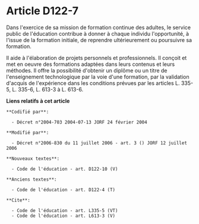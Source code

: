 # Article D122-7

Dans l'exercice de sa mission de formation continue des adultes, le service public de l'éducation contribue à donner à chaque
individu l'opportunité, à l'issue de la formation initiale, de reprendre ultérieurement ou poursuivre sa formation. 

Il aide à l'élaboration de projets personnels et professionnels. Il conçoit et met en oeuvre des formations adaptées dans
leurs contenus et leurs méthodes. Il offre la possibilité d'obtenir un diplôme ou un titre de l'enseignement technologique
par la voie d'une formation, par la validation d'acquis de l'expérience dans les conditions prévues par les articles L.
335-5, L. 335-6, L. 613-3 à L. 613-6.

**Liens relatifs à cet article**

	**Codifié par**:

	  - Décret n°2004-703 2004-07-13 JORF 24 février 2004

	**Modifié par**:

	  - Décret n°2006-830 du 11 juillet 2006 - art. 3 () JORF 12 juillet 2006

	**Nouveaux textes**:

	  - Code de l'éducation - art. D122-10 (V)

	**Anciens textes**:

	  - Code de l'éducation - art. D122-4 (T)

	**Cite**:

	  - Code de l'éducation - art. L335-5 (VT)
	  - Code de l'éducation - art. L613-3 (V)
